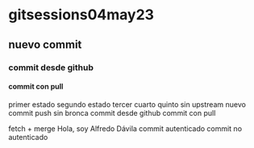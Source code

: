 # gitsessions04may23
## nuevo commit
### commit desde github
#### commit con pull
primer estado
segundo estado
tercer
cuarto
quinto
sin upstream
nuevo commit
push sin bronca
commit desde github
commit con pull

fetch + merge
Hola, soy Alfredo Dávila
commit autenticado
commit no autenticado
